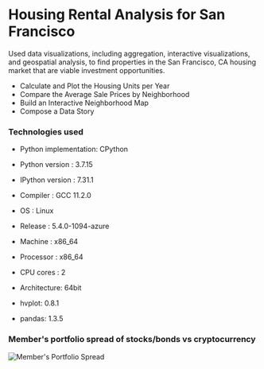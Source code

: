 # Housing Rental Analysis for San Francisco

Used data visualizations, including aggregation, interactive visualizations, and geospatial analysis, to find properties in the San Francisco, CA housing market that are viable investment opportunities.
- Calculate and Plot the Housing Units per Year
- Compare the Average Sale Prices by Neighborhood
- Build an Interactive Neighborhood Map
- Compose a Data Story

### Technologies used
- Python implementation: CPython
- Python version       : 3.7.15
- IPython version      : 7.31.1

- Compiler    : GCC 11.2.0
- OS          : Linux
- Release     : 5.4.0-1094-azure
- Machine     : x86_64
- Processor   : x86_64
- CPU cores   : 2
- Architecture: 64bit

- hvplot: 0.8.1
- pandas: 1.3.5

### Member's portfolio spread of stocks/bonds vs cryptocurrency
![Member's Portfolio Spread](./Images/member_portfolio_stocks-bonds_vs_crypto.png)
